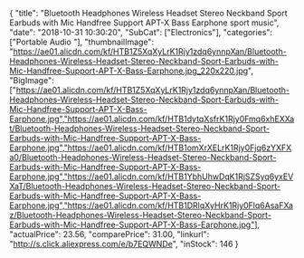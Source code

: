 {
	"title": "Bluetooth Headphones Wireless Headset Stereo Neckband Sport Earbuds with Mic Handfree Support APT-X Bass Earphone sport music",
	"date": "2018-10-31 10:30:20",
	"SubCat": ["Electronics"],
	"categories": ["Portable Audio "],
	"thumbnailImage": "https://ae01.alicdn.com/kf/HTB1Z5XqXyLrK1Rjy1zdq6ynnpXan/Bluetooth-Headphones-Wireless-Headset-Stereo-Neckband-Sport-Earbuds-with-Mic-Handfree-Support-APT-X-Bass-Earphone.jpg_220x220.jpg",
	"BigImage": ["https://ae01.alicdn.com/kf/HTB1Z5XqXyLrK1Rjy1zdq6ynnpXan/Bluetooth-Headphones-Wireless-Headset-Stereo-Neckband-Sport-Earbuds-with-Mic-Handfree-Support-APT-X-Bass-Earphone.jpg","https://ae01.alicdn.com/kf/HTB1dytqXsfrK1Rjy0Fmq6xhEXXat/Bluetooth-Headphones-Wireless-Headset-Stereo-Neckband-Sport-Earbuds-with-Mic-Handfree-Support-APT-X-Bass-Earphone.jpg","https://ae01.alicdn.com/kf/HTB1omXrXELrK1Rjy0Fjq6zYXFXa0/Bluetooth-Headphones-Wireless-Headset-Stereo-Neckband-Sport-Earbuds-with-Mic-Handfree-Support-APT-X-Bass-Earphone.jpg","https://ae01.alicdn.com/kf/HTB1YbhUhwDqK1RjSZSyq6yxEVXaT/Bluetooth-Headphones-Wireless-Headset-Stereo-Neckband-Sport-Earbuds-with-Mic-Handfree-Support-APT-X-Bass-Earphone.jpg","https://ae01.alicdn.com/kf/HTB1DRlqXyHrK1Rjy0Flq6AsaFXaz/Bluetooth-Headphones-Wireless-Headset-Stereo-Neckband-Sport-Earbuds-with-Mic-Handfree-Support-APT-X-Bass-Earphone.jpg"],
	"actualPrice": 23.56,
	"comparePrice": 31.00,
	"linkurl": "http://s.click.aliexpress.com/e/b7EQWNDe",
	"inStock": 146
}
